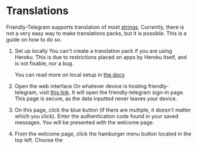 # Translations

Friendly-Telegram supports translation of most [strings](https://techterms.com/definition/string "definition"). Currently, there is not a very easy way to make translations packs, but it is possible. This is a guide on how to do so.

1. Set up locally
   You can't create a translation pack if you are using Heroku. This is due to restrictions placed on apps by Heroku itself, and is not fixable, nor a bug. 

   You can read more on local setup in [the docs](/installing "Installation")
2. Open the web interface
   On whatever device is hosting friendly-telegram, visit [this link](http://localhost:8080). It will open the friendly-telegram sign-in page. This page is secure, as the data inputted never leaves your device. 
3. On this page, click the blue button (if there are multiple, it doesn't matter which you click). Enter the authentication code found in your saved messages. You will be presented with the welcome page.
4. From the welcome page, click the hamburger menu button located in the top left. Choose the 
<!--stackedit_data:
eyJoaXN0b3J5IjpbLTE4NDA2MzY4MDVdfQ==
-->
